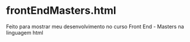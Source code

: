 # frontEndMasters.html
Feito para mostrar meu desenvolvimento no curso Front End - Masters na linguagem html
